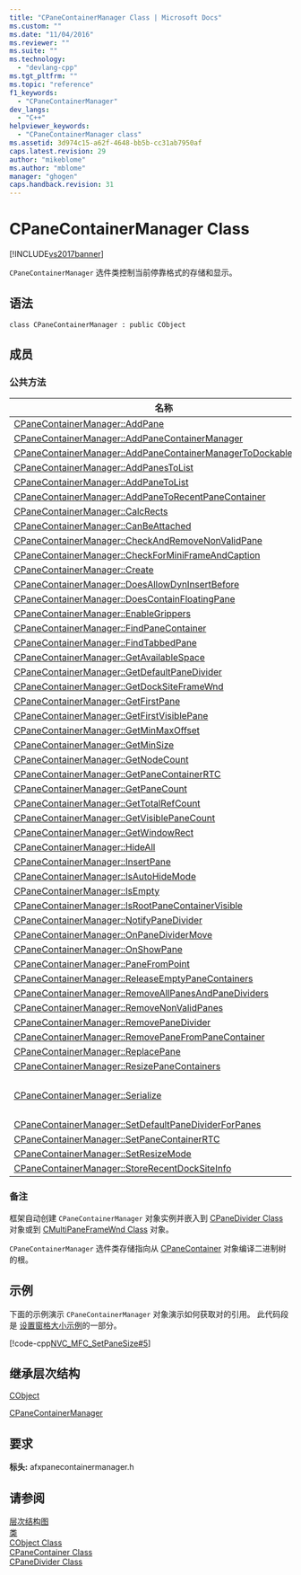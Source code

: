 ```yaml
---
title: "CPaneContainerManager Class | Microsoft Docs"
ms.custom: ""
ms.date: "11/04/2016"
ms.reviewer: ""
ms.suite: ""
ms.technology: 
  - "devlang-cpp"
ms.tgt_pltfrm: ""
ms.topic: "reference"
f1_keywords: 
  - "CPaneContainerManager"
dev_langs: 
  - "C++"
helpviewer_keywords: 
  - "CPaneContainerManager class"
ms.assetid: 3d974c15-a62f-4648-bb5b-cc31ab7950af
caps.latest.revision: 29
author: "mikeblome"
ms.author: "mblome"
manager: "ghogen"
caps.handback.revision: 31
---
```

# CPaneContainerManager Class
[!INCLUDE[vs2017banner](../../assembler/inline/includes/vs2017banner.md)]

`CPaneContainerManager` 选件类控制当前停靠格式的存储和显示。  
  
## 语法  
  
```  
class CPaneContainerManager : public CObject  
```  
  
## 成员  
  
### 公共方法  
  
|名称|说明|  
|--------|--------|  
|[CPaneContainerManager::AddPane](../Topic/CPaneContainerManager::AddPane.md)||  
|[CPaneContainerManager::AddPaneContainerManager](../Topic/CPaneContainerManager::AddPaneContainerManager.md)||  
|[CPaneContainerManager::AddPaneContainerManagerToDockablePane](../Topic/CPaneContainerManager::AddPaneContainerManagerToDockablePane.md)||  
|[CPaneContainerManager::AddPanesToList](../Topic/CPaneContainerManager::AddPanesToList.md)||  
|[CPaneContainerManager::AddPaneToList](../Topic/CPaneContainerManager::AddPaneToList.md)||  
|[CPaneContainerManager::AddPaneToRecentPaneContainer](../Topic/CPaneContainerManager::AddPaneToRecentPaneContainer.md)||  
|[CPaneContainerManager::CalcRects](../Topic/CPaneContainerManager::CalcRects.md)||  
|[CPaneContainerManager::CanBeAttached](../Topic/CPaneContainerManager::CanBeAttached.md)||  
|[CPaneContainerManager::CheckAndRemoveNonValidPane](../Topic/CPaneContainerManager::CheckAndRemoveNonValidPane.md)||  
|[CPaneContainerManager::CheckForMiniFrameAndCaption](../Topic/CPaneContainerManager::CheckForMiniFrameAndCaption.md)||  
|[CPaneContainerManager::Create](../Topic/CPaneContainerManager::Create.md)||  
|[CPaneContainerManager::DoesAllowDynInsertBefore](../Topic/CPaneContainerManager::DoesAllowDynInsertBefore.md)||  
|[CPaneContainerManager::DoesContainFloatingPane](../Topic/CPaneContainerManager::DoesContainFloatingPane.md)||  
|[CPaneContainerManager::EnableGrippers](../Topic/CPaneContainerManager::EnableGrippers.md)||  
|[CPaneContainerManager::FindPaneContainer](../Topic/CPaneContainerManager::FindPaneContainer.md)||  
|[CPaneContainerManager::FindTabbedPane](../Topic/CPaneContainerManager::FindTabbedPane.md)||  
|[CPaneContainerManager::GetAvailableSpace](../Topic/CPaneContainerManager::GetAvailableSpace.md)||  
|[CPaneContainerManager::GetDefaultPaneDivider](../Topic/CPaneContainerManager::GetDefaultPaneDivider.md)||  
|[CPaneContainerManager::GetDockSiteFrameWnd](../Topic/CPaneContainerManager::GetDockSiteFrameWnd.md)||  
|[CPaneContainerManager::GetFirstPane](../Topic/CPaneContainerManager::GetFirstPane.md)||  
|[CPaneContainerManager::GetFirstVisiblePane](../Topic/CPaneContainerManager::GetFirstVisiblePane.md)||  
|[CPaneContainerManager::GetMinMaxOffset](../Topic/CPaneContainerManager::GetMinMaxOffset.md)||  
|[CPaneContainerManager::GetMinSize](../Topic/CPaneContainerManager::GetMinSize.md)||  
|[CPaneContainerManager::GetNodeCount](../Topic/CPaneContainerManager::GetNodeCount.md)||  
|[CPaneContainerManager::GetPaneContainerRTC](../Topic/CPaneContainerManager::GetPaneContainerRTC.md)||  
|[CPaneContainerManager::GetPaneCount](../Topic/CPaneContainerManager::GetPaneCount.md)||  
|[CPaneContainerManager::GetTotalRefCount](../Topic/CPaneContainerManager::GetTotalRefCount.md)||  
|[CPaneContainerManager::GetVisiblePaneCount](../Topic/CPaneContainerManager::GetVisiblePaneCount.md)||  
|[CPaneContainerManager::GetWindowRect](../Topic/CPaneContainerManager::GetWindowRect.md)||  
|[CPaneContainerManager::HideAll](../Topic/CPaneContainerManager::HideAll.md)||  
|[CPaneContainerManager::InsertPane](../Topic/CPaneContainerManager::InsertPane.md)||  
|[CPaneContainerManager::IsAutoHideMode](../Topic/CPaneContainerManager::IsAutoHideMode.md)||  
|[CPaneContainerManager::IsEmpty](../Topic/CPaneContainerManager::IsEmpty.md)||  
|[CPaneContainerManager::IsRootPaneContainerVisible](../Topic/CPaneContainerManager::IsRootPaneContainerVisible.md)||  
|[CPaneContainerManager::NotifyPaneDivider](../Topic/CPaneContainerManager::NotifyPaneDivider.md)||  
|[CPaneContainerManager::OnPaneDividerMove](../Topic/CPaneContainerManager::OnPaneDividerMove.md)||  
|[CPaneContainerManager::OnShowPane](../Topic/CPaneContainerManager::OnShowPane.md)||  
|[CPaneContainerManager::PaneFromPoint](../Topic/CPaneContainerManager::PaneFromPoint.md)||  
|[CPaneContainerManager::ReleaseEmptyPaneContainers](../Topic/CPaneContainerManager::ReleaseEmptyPaneContainers.md)||  
|[CPaneContainerManager::RemoveAllPanesAndPaneDividers](../Topic/CPaneContainerManager::RemoveAllPanesAndPaneDividers.md)||  
|[CPaneContainerManager::RemoveNonValidPanes](../Topic/CPaneContainerManager::RemoveNonValidPanes.md)||  
|[CPaneContainerManager::RemovePaneDivider](../Topic/CPaneContainerManager::RemovePaneDivider.md)||  
|[CPaneContainerManager::RemovePaneFromPaneContainer](../Topic/CPaneContainerManager::RemovePaneFromPaneContainer.md)||  
|[CPaneContainerManager::ReplacePane](../Topic/CPaneContainerManager::ReplacePane.md)||  
|[CPaneContainerManager::ResizePaneContainers](../Topic/CPaneContainerManager::ResizePaneContainers.md)||  
|[CPaneContainerManager::Serialize](../Topic/CPaneContainerManager::Serialize.md)|读取或写入此对象从或对存档。  （重写 [CObject::Serialize](../Topic/CObject::Serialize.md)。）|  
|[CPaneContainerManager::SetDefaultPaneDividerForPanes](../Topic/CPaneContainerManager::SetDefaultPaneDividerForPanes.md)||  
|[CPaneContainerManager::SetPaneContainerRTC](../Topic/CPaneContainerManager::SetPaneContainerRTC.md)||  
|[CPaneContainerManager::SetResizeMode](../Topic/CPaneContainerManager::SetResizeMode.md)||  
|[CPaneContainerManager::StoreRecentDockSiteInfo](../Topic/CPaneContainerManager::StoreRecentDockSiteInfo.md)||  
  
### 备注  
 框架自动创建 `CPaneContainerManager` 对象实例并嵌入到 [CPaneDivider Class](../../mfc/reference/cpanedivider-class.md) 对象或到 [CMultiPaneFrameWnd Class](../../mfc/reference/cmultipaneframewnd-class.md) 对象。  
  
 `CPaneContainerManager` 选件类存储指向从 [CPaneContainer](../../mfc/reference/cpanecontainer-class.md) 对象编译二进制树的根。  
  
## 示例  
 下面的示例演示 `CPaneContainerManager` 对象演示如何获取对的引用。  此代码段是 [设置窗格大小示例](../../top/visual-cpp-samples.md)的一部分。  
  
 [!code-cpp[NVC_MFC_SetPaneSize#5](../../mfc/reference/codesnippet/CPP/cpanecontainermanager-class_1.cpp)]  
  
## 继承层次结构  
 [CObject](../../mfc/reference/cobject-class.md)  
  
 [CPaneContainerManager](../../mfc/reference/cpanecontainermanager-class.md)  
  
## 要求  
 **标头:** afxpanecontainermanager.h  
  
## 请参阅  
 [层次结构图](../../mfc/hierarchy-chart.md)   
 [类](../../mfc/reference/mfc-classes.md)   
 [CObject Class](../../mfc/reference/cobject-class.md)   
 [CPaneContainer Class](../../mfc/reference/cpanecontainer-class.md)   
 [CPaneDivider Class](../../mfc/reference/cpanedivider-class.md)